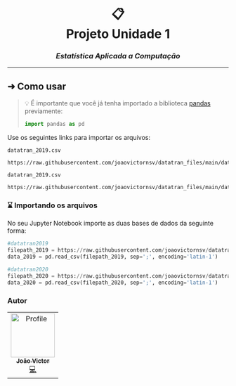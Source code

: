 <div align="center">

  # 📋<br>Projeto Unidade 1
  ### *Estatística Aplicada a Computação*
  
</div>

---

## ➜ Como usar
> 💡 É importante que você já tenha importado a biblioteca [pandas](https://pandas.pydata.org/) previamente: 
> ```python
> import pandas as pd
> ```

Use os seguintes links para importar os arquivos:
<br>

`datatran_2019.csv`
```
https://raw.githubusercontent.com/joaovictornsv/datatran_files/main/datatran2019.csv
```
`datatran_2019.csv`
```
https://raw.githubusercontent.com/joaovictornsv/datatran_files/main/datatran2020.csv
```

### ⌛ Importando os arquivos
No seu Jupyter Notebook importe as duas bases de dados da seguinte forma:

```python
#datatran2019
filepath_2019 = https://raw.githubusercontent.com/joaovictornsv/datatran_files/main/datatran2019.csv
data_2019 = pd.read_csv(filepath_2019, sep=';', encoding='latin-1')

#datatran2020
filepath_2020 = https://raw.githubusercontent.com/joaovictornsv/datatran_files/main/datatran2020.csv
data_2020 = pd.read_csv(filepath_2020, sep=';', encoding='latin-1')
```
### Autor
<table>
  <tr>
    <td align="center">
      <a href="https://github.com/joaovictornsv">
        <img src="https://github.com/joaovictornsv.png" width="100px;" alt="Profile"/><br/>
        <sub><b>João Victor</b></sub>
       </a><br/>
       <a href="https://github.com/joaovictornsv" title="Code">💻</a>
      </td>
  <tr>
</table>
